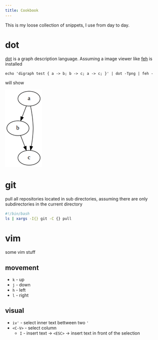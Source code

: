 ```yaml
---
title: Cookbook
---
```


This is my loose collection of snippets, I use from day to day.

# dot

[dot](https://en.wikipedia.org/wiki/DOT_(graph_description_language)) is a graph description language.
Assuming a image viewer like [feh](https://feh.finalrewind.org) is installed

```
echo 'digraph test { a -> b; b -> c; a -> c; }' | dot -Tpng | feh -

```

will show 

![](/images/dot_test.png)

# git
pull all repositories located in sub directories, assuming there are only subdirectories in the current directory

```bash
#!/bin/bash
ls | xargs -I{} git -C {} pull
```

# vim

some vim stuff

## movement

* `k` - up
* `j` - down
* `h` - left 
* `l` - right

## visual

* `iv'` - select inner text bettween two `'` 
* `<C-V>` - select column
    * `I` - insert text -> `<ESC>` -> insert text in front of the selection
